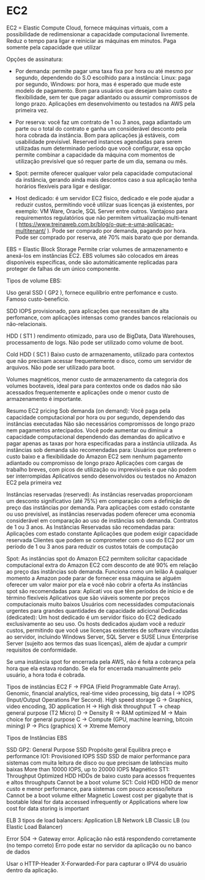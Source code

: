 # EC2

EC2 = Elastic Compute Cloud, fornece máquinas virtuais, com a possibilidade de redimensionar a capacidade computacional livremente.
Reduz o tempo para ligar e reiniciar as máquinas em minutos.
Paga somente pela capacidade que utilizar

Opções de assinatura:

- Por demanda: permite pagar uma taxa fixa por hora ou até mesmo por segundo, dependendo do S.O escolhido para a instância:
Linux: paga por segundo, Windows: por hora, mas é esperado que mude este modelo de pagamento.
Bom para usuários que desejam baixo custo e flexibilidade, sem ter que pagar adiantado ou assumir compromissos de longo prazo.
Aplicações em desenvolvimento ou testados na AWS pela primeira vez.

- Por reserva: você faz um contrato de 1 ou 3 anos, paga adiantado um parte ou o total do contrato e ganha um considerável desconto pela
hora cobrada da instância.
Bom para aplicações já estáveis, com usabilidade previsível.
Reserved instances agendadas para serem utilizadas num determinado período que você configurar, essa opção permite combinar a capacidade da
máquina com momentos de utilização previsível que só requer parte de um dia, semana ou mês.

- Spot: permite oferecer qualquer valor pela capacidade computacional da instância, gerando ainda mais descontos caso a sua aplicação
tenha horários flexíveis para ligar e desligar.

- Host dedicado: é um servidor EC2 físico, dedicado e ele pode ajudar a reduzir custos, permitindo você utilizar suas licenças
já existentes, por exemplo: VM Ware, Oracle, SQL Server entre outros.
Vantajoso para requirementos regulatórios que não permitem virtualização multi-tenant ( https://www.treinaweb.com.br/blog/o-que-e-uma-aplicacao-multitenant/ ).
Pode ser comprado por demanda, pagando por hora.
Pode ser comprado por reserva, até 70% mais barato que por demanda.

EBS = Elastic Block Storage
Permite criar volumes de armazenamento e anexá-los em instâncias EC2.
EBS volumes são colocados em áreas disponíveis específicas, onde são automáticamente replicadas para proteger de falhas de um único componente.




Tipos de volume EBS:

Uso geral SSD ( GP2 ), fornece equilíbrio entre perfomance e custo. Famoso custo-benefício.

SDD IOPS provisionado, para aplicações que necessitam de alta perfomance, com aplicações intensas como grandes bancos relacionais ou não-relacionais.

HDD ( ST1 ) rendimento otimizado, para uso de BigData, Data Warehouses, processamento de logs.
Não pode ser utilizado como volume de boot.

Cold HDD ( SC1 ) 
Baixo custo de armazenamento, utilizado para contextos que não precisam acessar frequentemente o disco, como um servidor de arquivos.
Não pode ser utilizado para boot.

Volumes magnéticos, menor custo de armazenamento da categoria dos volumes bootaveis, ideal para para contextos onde os dados não são acessados frequentemente e aplicações onde o menor custo de armazenamento é importante.

Resumo
EC2 pricing
Sob demanda (on demand): 
Você paga pela capacidade computacional por hora ou por segundo, dependendo das instâncias executadas
Não são necessários compromissos de longo prazo nem pagamentos antecipados. 
Você pode aumentar ou diminuir a capacidade computacional dependendo das demandas do aplicativo e pagar apenas as taxas por hora especificadas para a instância utilizada.
As instâncias sob demanda são recomendadas para:
Usuários que preferem o custo baixo e a flexibilidade do Amazon EC2 sem nenhum pagamento adiantado ou compromisso de longo prazo
Aplicações com cargas de trabalho breves, com picos de utilização ou imprevisíveis e que não podem ser interrompidas
Aplicativos sendo desenvolvidos ou testados no Amazon EC2 pela primeira vez


Instâncias reservadas (reserved):
As instâncias reservadas proporcionam um desconto significativo (até 75%) em comparação com a definição de preço das instâncias por demanda.
Para aplicações com estado constante ou uso previsível, as instâncias reservadas podem oferecer uma economia considerável em comparação ao uso de instâncias sob demanda. 
Contratos de 1 ou 3 anos.
As Instâncias Reservadas são recomendadas para:
Aplicações com estado constante
Aplicações que podem exigir capacidade reservada
Clientes que podem se comprometer com o uso do EC2 por um período de 1 ou 3 anos para reduzir os custos totais de computação


Spot:
As instâncias spot do Amazon EC2 permitem solicitar capacidade computacional extra do Amazon EC2 com desconto de até 90% em relação ao preço das instâncias sob demanda.
Funciona como um leilão
A qualquer momento a Amazon pode parar de fornecer essa máquina se alguém oferecer um valor maior por ela e você não cobrir a oferta
As instâncias spot são recomendadas para:
Aplicati	vos que têm períodos de início e de término flexíveis
Aplicativos que são viáveis somente por preços computacionais muito baixos
Usuários com necessidades computacionais urgentes para grandes quantidades de capacidade adicional
Dedicadas (dedicated):
Um host dedicado é um servidor físico do EC2 dedicado exclusivamente ao seu uso. 
Os hosts dedicados ajudam você a reduzir custos, permitindo que você use licenças existentes de software vinculadas ao servidor, incluindo Windows Server, SQL Server e SUSE Linux Enterprise Server (sujeito aos termos das suas licenças), além de ajudar a cumprir requisitos de conformidade.


Se uma instância spot for encerrada pela AWS, não é feita a cobrança pela hora que ela estava rodando. Se ela for encerrada manualmente pelo usuário, a hora toda é cobrada.

Tipos de instâncias EC2
F -> FPGA (Field Programmable Gate Array). Genomic, financial analytics, real-time video processing, big data
I -> IOPS (Input/Output Operations Per Second). High speed storage
G -> Graphics, video encoding, 3D application
H -> High disk throughput 
T -> cheap general purpose (T2 Micro)
D -> Density
R -> RAM optimized
M -> Main choice for general purpose
C -> Compute (GPU, machine learning, bitcoin mining)
P -> Pics (graphics)
X -> Xtreme Memory

Tipos de Instâncias EBS 

SSD
GP2: General Purpose SSD
Propósito geral
Equilibra preço e performance
IO1: Provisioned IOPS SSD
SSD de maior performance para sistemas com muita leitura de disco ou que precisam de latências muito baixas
More than 10000 IOPS, up to 20000 IOPS
Magnético
ST1: Throughput Optimized HDD 
HDDs de baixo custo para acessos frequentes e altos throughputs 
Cannot be a boot volume
SC1: Cold HDD
HDD de menor custo e menor performance, para sistemas com pouco acesso/leitura
Cannot be a boot volume either
Magnetic
Lowest cost per gigabyte that is bootable
Ideal for data accessed infrequently or 
Applications where low cost for data storing is important

ELB 
3 tipos de load balancers:
Application LB
Network LB
Classic LB (ou Elastic Load Balancer)

Error 504 -> Gateway error. Aplicação não está respondendo corretamente (no tempo correto)
Erro pode estar no servidor da aplicação ou no banco de dados

Usar o HTTP-Header X-Forwarded-For para  capturar o IPV4 do usuário dentro da aplicação.

